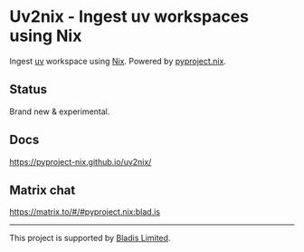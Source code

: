 # Uv2nix - Ingest uv workspaces using Nix

Ingest [uv](https://docs.astral.sh/uv/) workspace using [Nix](https://nixos.org/).
Powered by [pyproject.nix](https://github.com/pyproject-nix/pyproject.nix).

## Status

Brand new & experimental.

## Docs

https://pyproject-nix.github.io/uv2nix/

## Matrix chat

https://matrix.to/#/#pyproject.nix:blad.is

---

This project is supported by [Bladis Limited](https://blad.is/consulting/).
